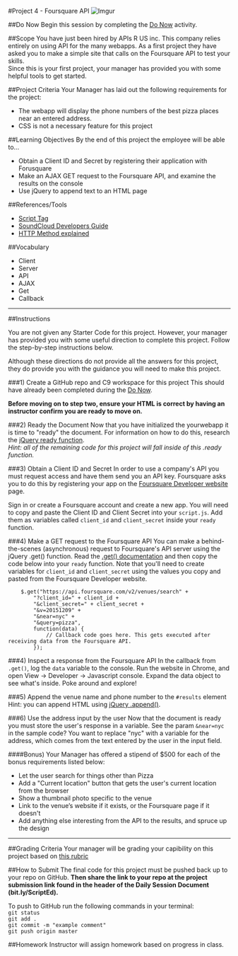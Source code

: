 #Project 4 - Foursquare API
![Imgur](http://i.imgur.com/2kSeDCY.png)

##Do Now 
Begin this session by completing the [Do Now](doNow.md) activity.

##Scope
You have just been hired by APIs R US inc. This company relies entirely on using API for the many webapps. As a first project they have asked you to make a simple site that calls on the Foursquare API to test your skills.  
Since this is your first project, your manager has provided you with some helpful tools to get started. 

##Project Criteria
Your Manager has laid out the following requirements for the project: 

* The webapp will display the phone numbers of the best pizza places near an entered address.
* CSS is not a necessary feature for this project 

##Learning Objectives
By the end of this project the employee will be able to...

* Obtain a Client ID and Secret by registering their application with Forusquare
* Make an AJAX GET request to the Foursquare API, and examine the results on the console
* Use jQuery to append text to an HTML page

##References/Tools
* [Script Tag](http://javascript.crockford.com/script.html)
* [SoundCloud Developers Guide](http://web.archive.org/web/20150701150357/http://developers.soundcloud.com/docs)
* [HTTP Method explained](http://www.w3schools.com/tags/ref_httpmethods.asp)

 
##Vocabulary

* Client
* Server
* API
* AJAX
* Get
* Callback 

***
##Instructions

You are not given any Starter Code for this project. However, your manager has provided you with some useful direction to complete this project. Follow the step-by-step instructions below. 

Although these directions do not provide all the answers for this project, they do provide you with the guidance you will need to make this project.

###1) Create a GitHub repo and C9 workspace for this project
This should have already been completed during the [Do Now](doNow.md).

**Before moving on to step two, ensure your HTML is correct by having an instructor confirm you are ready to move on.** 

###2) Ready the Document
Now that you have initialized the yourwebapp it is time to "ready" the document. For information on how to do this, research the [jQuery ready function](https://api.jquery.com/ready/).  
*Hint: all of the remaining code for this project will fall inside of this .ready function.*

###3) Obtain a Client ID and Secret
In order to use a company's API you must request access and have them send you an API key. Foursquare asks you to do this by registering your app on the [Foursquare Developer website](https://foursquare.com/developers/apps) page.

Sign in or create a Foursquare account and create a new app. You will need to copy and paste the Client ID and Client Secret into your ```script.js```. Add them as variables called ```client_id``` and ```client_secret``` inside your ```ready``` function.


###4) Make a GET request to the Foursquare API
You can make a behind-the-scenes (asynchronous) request to Foursquare's API server using the jQuery .get() function. Read the [.get() documentation](https://api.jquery.com/jquery.get/) and then copy the code below into your ```ready``` function. Note that you'll need to create variables for ```client_id``` and ```client_secret``` using the values you copy and pasted from the Foursquare Developer website.

        $.get("https://api.foursquare.com/v2/venues/search" +
            "?client_id=" + client_id +
            "&client_secret=" + client_secret +
            "&v=20151209" +
            "&near=nyc" +
            "&query=pizza",
            function(data) {
                // Callback code goes here. This gets executed after receiving data from the Foursquare API.
            });

###4) Inspect a response from the Foursquare API
In the callback from ```.get()```, log the ```data``` variable to the console. Run the website in Chrome, and open View -> Developer -> Javascript console. Expand the data object to see what's inside. Poke around and explore! 

###5) Append the venue name and phone number to the ```#results``` element
Hint: you can append HTML using [jQuery .append()](http://api.jquery.com/append/).

###6) Use the address input by the user
Now that the document is ready you must store the user's response in a variable.  See the param ```&near=nyc``` in the sample code? You want to replace "nyc" with a variable for the address, which comes from the text entered by the user in the input field.


####Bonus) 
Your Manager has offered a stipend of $500 for each of the bonus requirements listed below:  

* Let the user search for things other than Pizza
* Add a "Current location" button that gets the user's current location from the browser
* Show a thumbnail photo specific to the venue
* Link to the venue’s website if it exists, or the Foursquare page if it doesn't
* Add anything else interesting from the API to the results, and spruce up the design

***

##Grading Criteria
Your manager will be grading your capibility on this project based on [this rubric](/assessment.md)

##How to Submit
The final code for this project must be pushed back up to your repo on GitHub. **Then share the link to your repo at the project submission link found in the header of the Daily Session Document (bit.ly/ScriptEd).**  

To push to GitHub run the following commands in your terminal:  
`git status`  
`git add .`  
`git commit -m "example comment"`  
`git push origin master`

##Homework
Instructor will assign homework based on progress in class.




